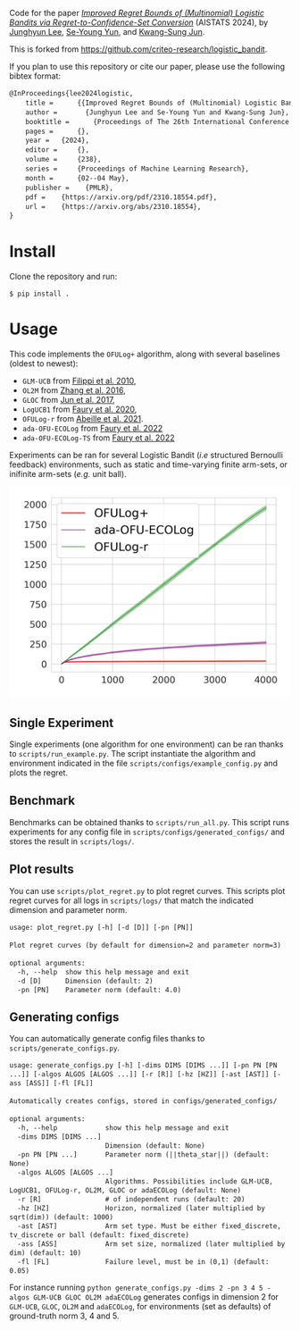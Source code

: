 Code for the paper [_Improved Regret Bounds of (Multinomial) Logistic Bandits via Regret-to-Confidence-Set Conversion_](https://arxiv.org/abs/2310.18554) (AISTATS 2024), by [Junghyun Lee](https://nick-jhlee.github.io/), [Se-Young Yun](https://fbsqkd.github.io/), and [Kwang-Sung Jun](https://kwangsungjun.github.io).

This is forked from https://github.com/criteo-research/logistic_bandit.

If you plan to use this repository or cite our paper, please use the following bibtex format:

```latex
@InProceedings{lee2024logistic,
	title = 	 {{Improved Regret Bounds of (Multinomial) Logistic Bandits via Regret-to-Confidence-Set Conversion}},
	author =       {Junghyun Lee and Se-Young Yun and Kwang-Sung Jun},
	booktitle = 	 {Proceedings of The 26th International Conference on Artificial Intelligence and Statistics},
	pages = 	 {},
	year = 	 {2024},
	editor = 	 {},
	volume = 	 {238},
	series = 	 {Proceedings of Machine Learning Research},
	month = 	 {02--04 May},
	publisher =    {PMLR},
	pdf = 	 {https://arxiv.org/pdf/2310.18554.pdf},
	url = 	 {https://arxiv.org/abs/2310.18554},
}
```

# Install
Clone the repository and run:
```shell
$ pip install .
```

# Usage

This code implements the `OFULog+` algorithm, along with several baselines (oldest to newest):

- `GLM-UCB` from [Filippi et al. 2010](https://papers.nips.cc/paper/2010/file/c2626d850c80ea07e7511bbae4c76f4b-Paper.pdf),
- `OL2M` from [Zhang et al. 2016](http://proceedings.mlr.press/v48/zhangb16.pdf),
- `GLOC` from [Jun et al. 2017](https://proceedings.neurips.cc/paper/2017/file/28dd2c7955ce926456240b2ff0100bde-Paper.pdf),
- `LogUCB1` from [Faury et al. 2020](http://proceedings.mlr.press/v119/faury20a/faury20a.pdf),
- `OFULog-r` from [Abeille et al. 2021](http://proceedings.mlr.press/v130/abeille21a/abeille21a.pdf).
- `ada-OFU-ECOLog` from [Faury et al. 2022](https://proceedings.mlr.press/v151/faury22a.html)
- `ada-OFU-ECOLog-TS` from [Faury et al. 2022](https://proceedings.mlr.press/v151/faury22a.html)


Experiments can be ran for several Logistic Bandit (_i.e_ structured Bernoulli feedback) environments, such as static and time-varying finite arm-sets, or inifinite arm-sets (_e.g._ unit ball).

![regret_fig](./regret_fig.png)

## Single Experiment 
Single experiments (one algorithm for one environment) can be ran thanks to `scripts/run_example.py`. The script instantiate the algorithm and environment indicated in the file `scripts/configs/example_config.py` and plots the regret.

## Benchmark
Benchmarks can be obtained thanks to `scripts/run_all.py`. This script runs experiments for any config file in `scripts/configs/generated_configs/` and stores the result in `scripts/logs/`. 


## Plot results
You can use `scripts/plot_regret.py` to plot regret curves. This scripts plot regret curves for all logs in `scripts/logs/` that match the indicated dimension and parameter norm. 

```
usage: plot_regret.py [-h] [-d [D]] [-pn [PN]]

Plot regret curves (by default for dimension=2 and parameter norm=3)

optional arguments:
  -h, --help  show this help message and exit
  -d [D]      Dimension (default: 2)
  -pn [PN]    Parameter norm (default: 4.0)
```


## Generating configs 
You can automatically generate config files thanks to `scripts/generate_configs.py`. 

```
usage: generate_configs.py [-h] [-dims DIMS [DIMS ...]] [-pn PN [PN ...]] [-algos ALGOS [ALGOS ...]] [-r [R]] [-hz [HZ]] [-ast [AST]] [-ass [ASS]] [-fl [FL]]

Automatically creates configs, stored in configs/generated_configs/

optional arguments:
  -h, --help            show this help message and exit
  -dims DIMS [DIMS ...]
                        Dimension (default: None)
  -pn PN [PN ...]       Parameter norm (||theta_star||) (default: None)
  -algos ALGOS [ALGOS ...]
                        Algorithms. Possibilities include GLM-UCB, LogUCB1, OFULog-r, OL2M, GLOC or adaECOLog (default: None)
  -r [R]                # of independent runs (default: 20)
  -hz [HZ]              Horizon, normalized (later multiplied by sqrt(dim)) (default: 1000)
  -ast [AST]            Arm set type. Must be either fixed_discrete, tv_discrete or ball (default: fixed_discrete)
  -ass [ASS]            Arm set size, normalized (later multiplied by dim) (default: 10)
  -fl [FL]              Failure level, must be in (0,1) (default: 0.05)
```

For instance running `python generate_configs.py -dims 2 -pn 3 4 5 -algos GLM-UCB GLOC OL2M adaECOLog` generates configs in dimension 2 for `GLM-UCB`, `GLOC`, `OL2M` and `adaECOLog`, for environments (set as defaults) of ground-truth norm 3, 4 and 5.



